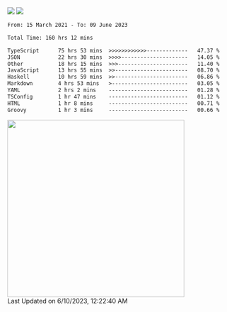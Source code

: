 <div>
  <img src="https://github-readme-stats.vercel.app/api?username=naporin0624&count_private=true&show_icons=true" />
  <img src="https://github-readme-stats.vercel.app/api/top-langs/?username=naporin0624&layout=compact&hide=css" />
  <!--START_SECTION:waka-->

```txt
From: 15 March 2021 - To: 09 June 2023

Total Time: 160 hrs 12 mins

TypeScript      75 hrs 53 mins  >>>>>>>>>>>>-------------   47.37 %
JSON            22 hrs 30 mins  >>>>---------------------   14.05 %
Other           18 hrs 15 mins  >>>----------------------   11.40 %
JavaScript      13 hrs 55 mins  >>-----------------------   08.70 %
Haskell         10 hrs 59 mins  >>-----------------------   06.86 %
Markdown        4 hrs 53 mins   >------------------------   03.05 %
YAML            2 hrs 2 mins    -------------------------   01.28 %
TSConfig        1 hr 47 mins    -------------------------   01.12 %
HTML            1 hr 8 mins     -------------------------   00.71 %
Groovy          1 hr 3 mins     -------------------------   00.66 %
```

<!--END_SECTION:waka-->
  
  <!--START_SECTION:lapras-card-->
<a href="https://lapras.com/public/CDQE7TF" target="_blank" rel="noopener noreferrer"><img src="https://lapras-card-generator.vercel.app/api/svg?e=3.68&b=3.48&i=3.5&b1=%23232323&b2=%236d6d6d&i1=%23212121&i2=%23818181&l=ja" width="400" ></a>  
Last Updated on 6/10/2023, 12:22:40 AM
<!--END_SECTION:lapras-card-->
</div>
